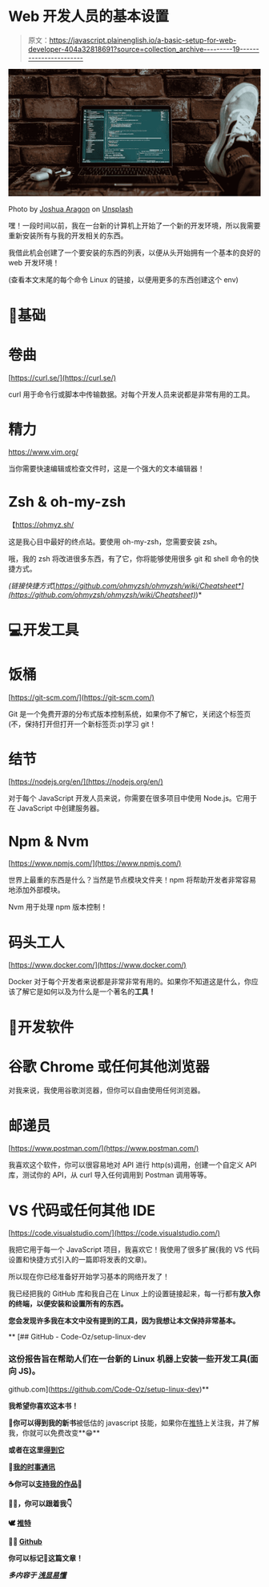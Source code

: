 # Web 开发人员的基本设置

> 原文：<https://javascript.plainenglish.io/a-basic-setup-for-web-developer-404a32818691?source=collection_archive---------19----------------------->

![](img/f77ec14e70b560cbc97550c38f306a8c.png)

Photo by [Joshua Aragon](https://unsplash.com/@goshua13?utm_source=medium&utm_medium=referral) on [Unsplash](https://unsplash.com?utm_source=medium&utm_medium=referral)

嘿！一段时间以前，我在一台新的计算机上开始了一个新的开发环境，所以我需要重新安装所有与我的开发相关的东西。

我借此机会创建了一个要安装的东西的列表，以便从头开始拥有一个基本的良好的 web 开发环境！

(查看本文末尾的每个命令 Linux 的链接，以便用更多的东西创建这个 env)

# 🔧基础

# 卷曲

[https://curl.se/](https://curl.se/)

curl 用于命令行或脚本中传输数据。对每个开发人员来说都是非常有用的工具。

# 精力

https://www.vim.org/

当你需要快速编辑或检查文件时，这是一个强大的文本编辑器！

# Zsh & oh-my-zsh

【https://ohmyz.sh/ 

这是我心目中最好的终点站。要使用 oh-my-zsh，您需要安装 zsh。

哦，我的 zsh 将改进很多东西，有了它，你将能够使用很多 git 和 shell 命令的快捷方式。

*(链接快捷方式*[*https://github.com/ohmyzsh/ohmyzsh/wiki/Cheatsheet*](https://github.com/ohmyzsh/ohmyzsh/wiki/Cheatsheet)*)*

# 💻开发工具

# 饭桶

[https://git-scm.com/](https://git-scm.com/)

Git 是一个免费开源的分布式版本控制系统，如果你不了解它，关闭这个标签页(不，保持打开但打开一个新标签页:p)学习 git！

# 结节

[https://nodejs.org/en/](https://nodejs.org/en/)

对于每个 JavaScript 开发人员来说，你需要在很多项目中使用 Node.js。它用于在 JavaScript 中创建服务器。

# Npm & Nvm

[https://www.npmjs.com/](https://www.npmjs.com/)

世界上最重的东西是什么？当然是节点模块文件夹！npm 将帮助开发者非常容易地添加外部模块。

Nvm 用于处理 npm 版本控制！

# 码头工人

[https://www.docker.com/](https://www.docker.com/)

Docker 对于每个开发者来说都是非常非常有用的。如果你不知道这是什么，你应该了解它是如何以及为什么是一个著名的**工具！**

# 📀开发软件

# 谷歌 Chrome 或任何其他浏览器

对我来说，我使用谷歌浏览器，但你可以自由使用任何浏览器。

# 邮递员

[https://www.postman.com/](https://www.postman.com/)

我喜欢这个软件，你可以很容易地对 API 进行 http(s)调用，创建一个自定义 API 库，测试你的 API，从 curl 导入任何调用到 Postman 调用等等。

# VS 代码或任何其他 IDE

[https://code.visualstudio.com/](https://code.visualstudio.com/)

我把它用于每一个 JavaScript 项目，我喜欢它！我使用了很多扩展(我的 VS 代码设置和快捷方式引入的一篇即将发表的文章)。

所以现在你已经准备好开始学习基本的网络开发了！

我已经把我的 GitHub 库和我自己在 Linux 上的设置链接起来，每一行都有**放入你的终端，以便安装和设置所有的东西。**

**您会发现许多我在本文中没有提到的工具，因为我想让本文保持非常基本。**

**[](https://github.com/Code-Oz/setup-linux-dev) [## GitHub - Code-Oz/setup-linux-dev

### 这份报告旨在帮助人们在一台新的 Linux 机器上安装一些开发工具(面向 JS)。

github.com](https://github.com/Code-Oz/setup-linux-dev)** 

**我希望你喜欢这本书！**

**🎁你可以得到我的新书**被低估的 javascript 技能，如果你在[推特](https://twitter.com/code__oz)上关注我，并了解我，你就可以免费改变**😁**

**或者在这里[得到它](https://codeoz.gumroad.com/l/RXLYp)**

**🎁[我的时事通讯](https://www.getrevue.co/profile/code__oz)**

**☕️你可以[支持我的作品](https://www.buymeacoffee.com/CodeoZ)🙏**

**🏃‍♂️，你可以跟着我👇**

**🕊 [推特](https://twitter.com/code__oz)**

**👨‍💻 [Github](https://github.com/Code-Oz)**

**你可以标记🔖这篇文章！**

***多内容于* [***浅显易懂***](http://plainenglish.io/)**